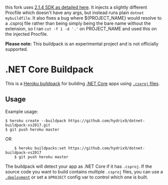this fork uses [2.1.4 SDK as detailed here](https://github.com/dotnet/core/blob/master/release-notes/releases.csv). It injects a slightly different Procfile which doesn't have any args, but instead runs plain `dotnet mybuildfile`. It also fixes a bug where ${PROJECT_NAME} would resolve to a .csproj file rather than being simply being the bare name without the extension, so I ran `cut -f 1 -d '.'` on PROJECT_NAME and used this on the injected Procfile.

**Please note:** This buildpack is an experimental project and is not officially supported.

# .NET Core Buildpack

This is a [Heroku buildpack](http://devcenter.heroku.com/articles/buildpack) for building [.NET Core](https://www.microsoft.com/net/core) apps using [`.csproj` files](https://docs.microsoft.com/en-us/dotnet/articles/core/tools/project-json).

## Usage

Example usage:

    $ heroku create --buildpack https://github.com/hydrix9/dotnet-buildpack-vs2017.git
    $ git push heroku master

OR
```
    $ heroku buildpacks:set https://github.com/hydrix9/dotnet-buildpack-vs2017
    $ git push heroku master
```

The buildpack will detect your app as .NET Core if it has `.csproj`. If the source code you want to build contains multiple `.csproj` files, you can use a [`.deployment`](https://github.com/projectkudu/kudu/wiki/Customizing-deployments) or set a `$PROJECT` config var to control which one is built.
